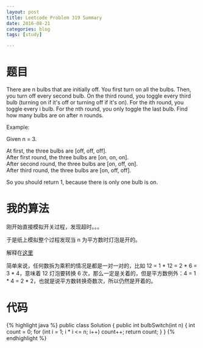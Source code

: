 ```yaml
---
layout: post
title: Leetcode Problem 319 Summary
date: 2016-08-21
categories: blog
tags: [study]

---
```


# 题目

There are n bulbs that are initially off. You first turn on all the bulbs. Then, you turn off every second bulb. On the third round, you toggle every third bulb (turning on if it's off or turning off if it's on). For the ith round, you toggle every i bulb. For the nth round, you only toggle the last bulb. Find how many bulbs are on after n rounds.

Example:

Given n = 3. 

At first, the three bulbs are [off, off, off].  
After first round, the three bulbs are [on, on, on].  
After second round, the three bulbs are [on, off, on].  
After third round, the three bulbs are [on, off, off]. 

So you should return 1, because there is only one bulb is on.

# 我的算法

刚开始直接模拟开关过程，发现超时。。。

于是纸上模拟整个过程发现当 n 为平方数时灯泡是开的。

解释在[这里](https://discuss.leetcode.com/topic/31929/math-solution)

简单来说，任何数拆为乘积的情况是都是一对一对的，比如 12 = 1 * 12 = 2 * 6 = 3 * 4，意味着 12 灯泡要转换 6 次，那么一定是关着的，但是平方数例外：4 = 1 * 4 = 2 * 2，也就是说平方数转换奇数次，所以仍然是开着的。

# 代码

{% highlight java %}
public class Solution {
    public int bulbSwitch(int n) {
        int count = 0;
        for (int i = 1; i * i <= n; i++) count++;
        return count;
    }
}
{% endhighlight %}